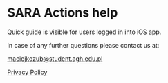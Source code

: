 # SARA Actions help

Quick guide is visible for users logged in into iOS app.

In case of any further questions please contact us at:

maciejkozub@student.agh.edu.pl


[Privacy Policy](https://sara-panel.herokuapp.com/policy)

